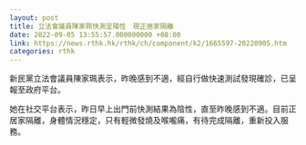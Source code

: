 ```yaml
---
layout: post
title: 立法會議員陳家珮快測呈陽性　現正居家隔離
date: 2022-09-05 13:55:57.000000000 +08:00
link: https://news.rthk.hk/rthk/ch/component/k2/1665597-20220905.htm
categories: rthk
---
```


新民黨立法會議員陳家珮表示，昨晚感到不適，經自行做快速測試發現確診，已呈報至政府平台。

她在社交平台表示，昨日早上出門前快測結果為陰性，直至昨晚感到不適。目前正居家隔離，身體情況穩定，只有輕微發燒及喉嚨痛，有待完成隔離，重新投入服務。
